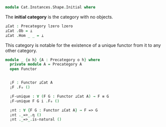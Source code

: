 <!--
```agda
open import 1Lab.Prelude

open import Cat.Base
```
-->

```agda
module Cat.Instances.Shape.Initial where
```

<!--
```agda
open Precategory
```
-->

The **initial category** is the category with no objects.

```agda
⊥Cat : Precategory lzero lzero
⊥Cat .Ob = ⊥
⊥Cat .Hom _ _ = ⊥
```

This category is notable for the existence of a unique functor from
it to any other category.

```agda
module _ {o h} {A : Precategory o h} where
  private module A = Precategory A
  open Functor


  ¡F : Functor ⊥Cat A
  ¡F .F₀ ()

  ¡F-unique : ∀ (F G : Functor ⊥Cat A) → F ≡ G
  ¡F-unique F G i .F₀ ()

  ¡nt : ∀ {F G : Functor ⊥Cat A} → F => G
  ¡nt ._=>_.η ()
  ¡nt ._=>_.is-natural ()
```

